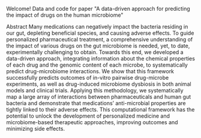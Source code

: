  Welcome!
 Data and code for paper "A data-driven approach for predicting the impact of drugs on the human microbiome"

 Abstract
 Many medications can negatively impact the bacteria residing in our gut, depleting beneficial species, and causing adverse effects. To guide personalized pharmaceutical treatment, a comprehensive understanding of the impact of various drugs on the gut microbiome is needed, yet, to date, experimentally challenging to obtain. Towards this end, we developed a data-driven approach, integrating information about the chemical properties of each drug and the genomic content of each microbe, to systematically predict drug-microbiome interactions. We show that this framework successfully predicts outcomes of in-vitro pairwise drug-microbe experiments, as well as drug-induced microbiome dysbiosis in both animal models and clinical trials. Applying this methodology, we systematically map a large array of interactions between pharmaceuticals and human gut bacteria and demonstrate that medications’ anti-microbial properties are tightly linked to their adverse effects. This computational framework has the potential to unlock the development of personalized medicine and microbiome-based therapeutic approaches, improving outcomes and minimizing side effects. 